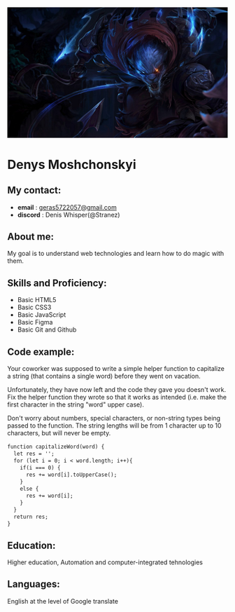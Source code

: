 ![avatar](img/avatar.jpg "Avatar")
---
# Denys Moshchonskyi
## My contact:
* __email__ : geras5722057@gmail.com
* __discord__ : Denis Whisper(@Stranez)
## About me:


My goal is to understand web technologies and learn how to do magic with them.
## Skills and Proficiency:
* Basic HTML5
* Basic CSS3
* Basic JavaScript
* Basic Figma
* Basic Git and Github
## Code example:


Your coworker was supposed to write a simple helper function to capitalize a string (that contains a single word) before they went on vacation.


Unfortunately, they have now left and the code they gave you doesn't work. Fix the helper function they wrote so that it works as intended (i.e. make the first character in the string "word" upper case).


Don't worry about numbers, special characters, or non-string types being passed to the function. The string lengths will be from 1 character up to 10 characters, but will never be empty.
```
function capitalizeWord(word) {
  let res = '';
  for (let i = 0; i < word.length; i++){
    if(i === 0) {
      res += word[i].toUpperCase();
    }
    else {
      res += word[i];
    }
  }
  return res;
}
```
## Education:
Higher education, Automation and computer-integrated tehnologies
## Languages:
English at the level of Google translate